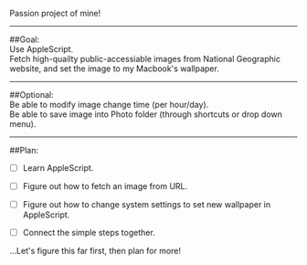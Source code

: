 Passion project of mine!

---

##Goal:<br/>
Use AppleScript.<br/>
Fetch high-quailty public-accessiable images from National Geographic website, and set the image to my Macbook's wallpaper.

---

##Optional:<br/>
Be able to modify image change time (per hour/day).<br/>
Be able to save image into Photo folder (through shortcuts or drop down menu).

---

##Plan:
- [ ] Learn AppleScript.
- [ ] Figure out how to fetch an image from URL.
- [ ] Figure out how to change system settings to set new wallpaper in AppleScript.
- [ ] Connect the simple steps together.


...Let's figure this far first, then plan for more!
